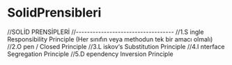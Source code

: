 # SolidPrensibleri
 //SOLİD PRENSİPLERİ
            //-----------------------------------
            //1.S ingle Responsibility Principle (Her sınıfın veya methodun tek bir amacı olmalı)
            //2.O pen / Closed Principle
            //3.L iskov‘s Substitution Principle 
            //4.I nterface Segregation Principle
            //5.D ependency Inversion Principle
